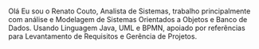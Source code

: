 ### 
Olá Eu sou o Renato Couto, Analista de Sistemas, trabalho principalmente com análise e Modelagem de Sistemas Orientados a Objetos e Banco de Dados. Usando Linguagem Java, UML e BPMN, apoiado por referências para Levantamento de Requisitos e Gerência de Projetos. 
